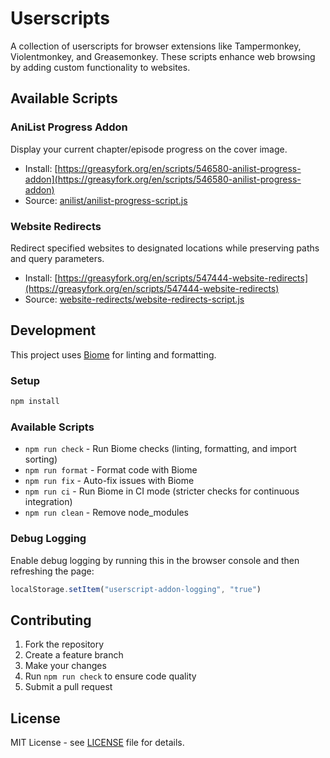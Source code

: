 # Userscripts

A collection of userscripts for browser extensions like Tampermonkey, Violentmonkey, and Greasemonkey. These scripts enhance web browsing by adding custom functionality to websites.

## Available Scripts

### AniList Progress Addon
Display your current chapter/episode progress on the cover image.

- Install: [https://greasyfork.org/en/scripts/546580-anilist-progress-addon](https://greasyfork.org/en/scripts/546580-anilist-progress-addon)
- Source: [anilist/anilist-progress-script.js](anilist/anilist-progress-script.js)

### Website Redirects
Redirect specified websites to designated locations while preserving paths and query parameters.

- Install: [https://greasyfork.org/en/scripts/547444-website-redirects](https://greasyfork.org/en/scripts/547444-website-redirects)
- Source: [website-redirects/website-redirects-script.js](website-redirects/website-redirects-script.js)

## Development

This project uses [Biome](https://biomejs.dev/) for linting and formatting.

### Setup
```bash
npm install
```

### Available Scripts
- `npm run check` - Run Biome checks (linting, formatting, and import sorting)
- `npm run format` - Format code with Biome
- `npm run fix` - Auto-fix issues with Biome
- `npm run ci` - Run Biome in CI mode (stricter checks for continuous integration)
- `npm run clean` - Remove node_modules

### Debug Logging
Enable debug logging by running this in the browser console and then refreshing the page:
```javascript
localStorage.setItem("userscript-addon-logging", "true")
```

## Contributing

1. Fork the repository
2. Create a feature branch
3. Make your changes
4. Run `npm run check` to ensure code quality
5. Submit a pull request

## License

MIT License - see [LICENSE](LICENSE) file for details.
